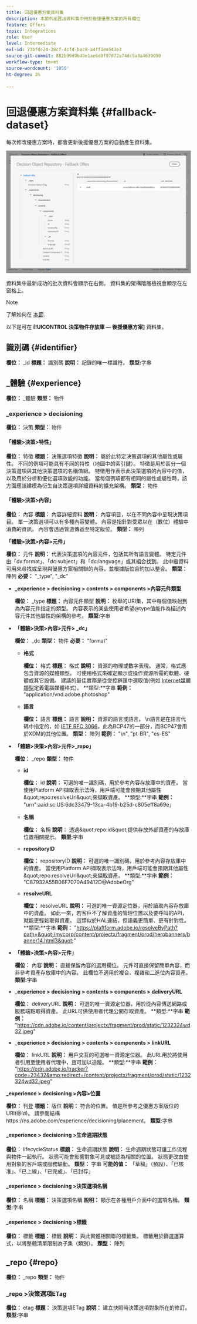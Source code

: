```yaml
---
title: 回退優惠方案資料集
description: 本節列出匯出資料集中用於後援優惠方案的所有欄位
feature: Offers
topic: Integrations
role: User
level: Intermediate
exl-id: 73bfdc24-28cf-4cfd-bac9-a4ff1ea543e3
source-git-commit: 882b99d9b49e1ae6d0f97872a74dc5a8a4639050
workflow-type: tm+mt
source-wordcount: '1050'
ht-degree: 3%

---
```


# 回退優惠方案資料集 {#fallback-dataset}

每次修改優惠方案時，都會更新後援優惠方案的自動產生資料集。

![](../assets/dataset-fallback.png)

資料集中最新成功的批次資料會顯示在右側。 資料集的架構階層檢視會顯示在左窗格上。

>[!NOTE]
>
>了解如何在 [本節](../export-catalog/access-dataset.md).

以下是可在 **[!UICONTROL 決策物件存放庫 — 後援優惠方案]** 資料集。

## 識別碼 {#identifier}

**欄位：** _id
**標題：** 識別碼
**說明：** 記錄的唯一標識符。
**類型:**&#x200B;字串

## _體驗 {#experience}

**欄位：** _體驗
**類型：** 物件

### _experience > decisioning

**欄位：** 決策
**類型：** 物件

#### 「體驗>決策>特性」

**欄位：** 特徵
**標題：** 決策選項特徵
**說明：** 屬於此特定決策選項的其他屬性或屬性。 不同的例項可能具有不同的特性（地圖中的索引鍵）。 特徵是用於區分一個決策選項與其他決策選項的名稱值組。 特徵用作表示此決策選項的內容中的值，以及用於分析和優化選項效能的功能。 當每個例項都有相同的屬性或屬性時，該方面應該建模為衍生自決策選項詳細資料的擴充架構。
**類型：** 物件

<!--Field under Characteristics without title = additionalProperties? Desc = Value of the property. Type: string-->

#### 「體驗>決策>內容」

**欄位：** 內容
**標題：** 內容詳細資料
**說明：** 內容項目，以在不同內容中呈現決策項目。 單一決策選項可以有多種內容變體。 內容是指針對受眾以在（數位）體驗中消費的資訊。 內容會透過管道傳遞至特定版位。
**類型：** 陣列

**「體驗>決策>內容>元件」**

**欄位：** 元件
**說明：** 代表決策選項的內容元件，包括其所有語言變體。 特定元件由「dx:format」、「dc:subject」和「dc:language」或其組合找到。 此中繼資料可用來尋找或呈現與優惠方案相關聯的內容，並根據版位合約加以整合。
**類型：** 陣列
**必要：** &quot;_type&quot;, &quot;_dc&quot; <!--TBC?-->

* **_experience > decisioning > contents > components >內容元件類型**

   **欄位：** _type
   **標題：** 內容元件類型
   **說明：** 枚舉的URI集，其中每個值映射到為內容元件指定的類型。 內容表示的某些使用者希望@type值能作為描述內容元件其他屬性的架構的參考。
   **類型:**&#x200B;字串

* **「體驗>決策>內容>元件> _dc」**

   **欄位：** _dc
   **類型：** 物件
   **必要：** &quot;format&quot;

   * **格式**

      **欄位：** 格式
      **標題：** 格式
      **說明：** 資源的物理或數字表現。 通常，格式應包含資源的媒體類型。 可使用格式來確定顯示或操作資源所需的軟體、硬體或其它設備。 建議的最佳實務是從受控辭匯中選取值(例如 [Internet媒體類型](http://www.iana.org/工作總攬/media-types/)定義電腦媒體格式)。
      **類型:**字串
      **範例：** &quot;application/vnd.adobe.photoshop&quot;

   * **語言**

      **欄位：** 語言
      **標題：** 語言
      **說明：** 資源的語言或語言。 \n語言是在語言代碼中指定的，如 [IETF RFC 3066](https://www.ietf.org/rfc/rfc3066.txt)，此為BCP47的一部分，而BCP47會用於XDM的其他位置。
      **類型：** 陣列
      **範例：** &quot;\n&quot;, &quot;pt-BR&quot;, &quot;es-ES&quot;

* **「體驗>決策>內容>元件>_repo」**

   **欄位：** _repo
   **類型：** 物件

   * **id**

      **欄位：** id
      **說明：** 可選的唯一識別碼，用於參考內容存放庫中的資產。 當使用Platform API擷取表示法時，用戶端可能會預期其他屬性\&quot;repo:resolveUrl\&quot;來擷取資產。
      **類型:**字串
      **範例：** &quot;urn&quot;:aaid:sc:US:6dc33479-13ca-4b19-b25d-c805eff8a69e」

   * **名稱**

      **欄位：** 名稱
      **說明：** 透過\&quot;repo:id\&quot;提供存放外部資產的存放庫位置相關提示。
      **類型:**&#x200B;字串

   * **repositoryID**

      **欄位：** repositoryID
      **說明：** 可選的唯一識別碼，用於參考內容存放庫中的資產。 當使用Platform API擷取表示法時，用戶端可能會預期其他屬性\&quot;repo:resolveUrl\&quot;來擷取資產。
      **類型:**字串
      **範例：** &quot;C87932A55B06F7070A49412D@AdobeOrg&quot;

   * **resolveURL**

      **欄位：** resolveURL
      **說明：** 可選的唯一資源定位器，用於讀取內容存放庫中的資產。 如此一來，若客戶不了解資產的管理位置以及要呼叫的API，就能更輕鬆取得資產。 這類似於HAL連結，但語義更簡單、更有針對性。
      **類型:**字串
      **範例：** &quot;https://plaftform.adobe.io/resolveByPath?path=&quot;/mycorp/content/projectx/fragment/prod/herobanners/banner14.html3&quot;&quot;

* **「體驗>決策>內容>元件」**

   **欄位：** 內容
   **說明：** 直接保留內容的選用欄位。 元件可直接保留簡單內容，而非參考資產存放庫中的內容。 此欄位不適用於複合、複雜和二進位內容資產。
   **類型:**&#x200B;字串

* **_experience > decisioning > contents > components > deliveryURL**

   **欄位：** deliveryURL
   **說明：** 可選的唯一資源定位器，用於從內容傳送網路或服務端點取得資產。 此URL可供使用者代理公開存取資產。
   **類型:**字串
   **範例：** &quot;https://cdn.adobe.io/content/projectx/fragment/prod/static/1232324wd32.jpeg&quot;

* **_experience > decisioning > contents > components > linkURL**

   **欄位：** linkURL
   **說明：** 用戶交互的可選唯一資源定位器。 此URL用於將使用者引用至使用者代理中，且可加以追蹤。
   **類型:**字串
   **範例：** &quot;https://cdn.adobe.io/tracker?code=23432&amp;redirect=/content/projectx/fragment/prod/static/1232324wd32.jpeg&quot;

**_experience > decisioning >內容>位置**

**欄位：** 刊登
**標題：** 版位
**說明：** 符合的位置。 值是所參考之優惠方案版位的URI(@id)。 請參閱結構https://ns.adobe.com/experience/decisioning/placement。
**類型:**&#x200B;字串

#### _experience > decisioning >生命週期狀態

**欄位：** lifecycleStatus
**標題：** 生命週期狀態
**說明：** 生命週期狀態可讓工作流程與物件一起執行。 狀態可能會影響對象可見或被認為相關的位置。 狀態更改由使用對象的客戶端或服務驅動。
**類型：** 字串
**可能的值：** 「草稿」（預設）、「已核准」、「已上線」、「已完成」、「已封存」

#### _experience > decisioning >決策選項名稱

**欄位：** 名稱
**標題：** 決策選項名稱
**說明：** 顯示在各種用戶介面中的選項名稱。
**類型:**&#x200B;字串

#### _experience > decisioning >標籤

**欄位：** 標籤
**標題：** 標籤
**說明：** 與此實體相關聯的標籤集。 標籤用於篩選運算式，以將整體清單限制為子集（類別）。
**類型：** 陣列

<!--Field without name under tags: Description: An identifier of a tag object. The value is the @id of the tag that is referenced. See tag schema: https://ns.adobe.com/experience/decisioning/tag. Type: string-->

## _repo {#repo}

**欄位：** _repo
**類型：** 物件

### _repo >決策選項ETag

**欄位：** etag
**標題：** 決策選項ETag
**說明：** 建立快照時決策選項對象所在的修訂。
**類型:**&#x200B;字串
